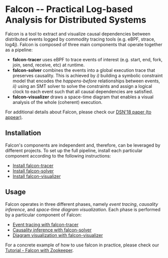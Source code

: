 # Falcon -- Practical Log-based Analysis for Distributed Systems

Falcon is a tool to extract and visualize causal dependencies between distributed events logged by commodity tracing tools (e.g. eBPF, strace, log4j). Falcon is composed of three main components that operate together as a pipeline:

- **falcon-tracer** uses eBPF to trace events of interest (e.g. start, end, fork, join, send, receive, etc) at runtime. 
- **falcon-solver** combines the events into a global execution trace that preserves causality. This is achieved by *i)* building a symbolic constraint model that encodes the *happens-before* relationships between events, *ii)* using an SMT solver to solve the constraints and assign a logical clock to each event such that all causal dependencies are satisfied.
- **falcon-visualizer** draws a space-time diagram that enables a visual analysis of the whole (coherent) execution.

For additional details about Falcon, please check our [DSN'18 paper (to appear)](https://github.com/fntneves/falcon).


## Installation

Falcon's components are independent and, therefore, can be leveraged by different projects. To set up the full pipeline, install each particular component according to the following instructions:
- [Install falcon-tracer](https://github.com/fntneves/falcon/tree/master/falcon-tracer)
- [Install falcon-solver](https://github.com/fntneves/falcon/tree/master/falcon-solver)
- [Install falcon-visualizer](https://github.com/fntneves/falcon/tree/master/falcon-visualizer)

## Usage

Falcon operates in three different phases, namely *event tracing*, *causality inference*, and *space-time diagram visualization*. Each phase is performed by a particular component of Falcon: 
- [Event tracing with falcon-tracer](https://github.com/fntneves/falcon/tree/master/falcon-tracer)
- [Causality inference with falcon-solver](https://github.com/fntneves/falcon/tree/master/falcon-solver)
- [Diagram visualization with falcon-visualizer](https://github.com/fntneves/falcon/tree/master/falcon-visualizer)

For a concrete example of how to use falcon in practice, please check our [Tutorial - Falcon with Zookeeper](https://github.com/fntneves/falcon).


